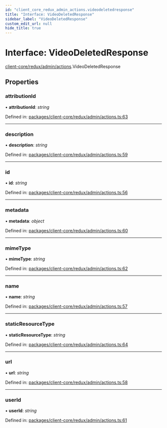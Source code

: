 ```yaml
---
id: "client_core_redux_admin_actions.videodeletedresponse"
title: "Interface: VideoDeletedResponse"
sidebar_label: "VideoDeletedResponse"
custom_edit_url: null
hide_title: true
---
```


# Interface: VideoDeletedResponse

[client-core/redux/admin/actions](../modules/client_core_redux_admin_actions.md).VideoDeletedResponse

## Properties

### attributionId

• **attributionId**: *string*

Defined in: [packages/client-core/redux/admin/actions.ts:63](https://github.com/xr3ngine/xr3ngine/blob/9d253dc38/packages/client-core/redux/admin/actions.ts#L63)

___

### description

• **description**: *string*

Defined in: [packages/client-core/redux/admin/actions.ts:59](https://github.com/xr3ngine/xr3ngine/blob/9d253dc38/packages/client-core/redux/admin/actions.ts#L59)

___

### id

• **id**: *string*

Defined in: [packages/client-core/redux/admin/actions.ts:56](https://github.com/xr3ngine/xr3ngine/blob/9d253dc38/packages/client-core/redux/admin/actions.ts#L56)

___

### metadata

• **metadata**: *object*

Defined in: [packages/client-core/redux/admin/actions.ts:60](https://github.com/xr3ngine/xr3ngine/blob/9d253dc38/packages/client-core/redux/admin/actions.ts#L60)

___

### mimeType

• **mimeType**: *string*

Defined in: [packages/client-core/redux/admin/actions.ts:62](https://github.com/xr3ngine/xr3ngine/blob/9d253dc38/packages/client-core/redux/admin/actions.ts#L62)

___

### name

• **name**: *string*

Defined in: [packages/client-core/redux/admin/actions.ts:57](https://github.com/xr3ngine/xr3ngine/blob/9d253dc38/packages/client-core/redux/admin/actions.ts#L57)

___

### staticResourceType

• **staticResourceType**: *string*

Defined in: [packages/client-core/redux/admin/actions.ts:64](https://github.com/xr3ngine/xr3ngine/blob/9d253dc38/packages/client-core/redux/admin/actions.ts#L64)

___

### url

• **url**: *string*

Defined in: [packages/client-core/redux/admin/actions.ts:58](https://github.com/xr3ngine/xr3ngine/blob/9d253dc38/packages/client-core/redux/admin/actions.ts#L58)

___

### userId

• **userId**: *string*

Defined in: [packages/client-core/redux/admin/actions.ts:61](https://github.com/xr3ngine/xr3ngine/blob/9d253dc38/packages/client-core/redux/admin/actions.ts#L61)
